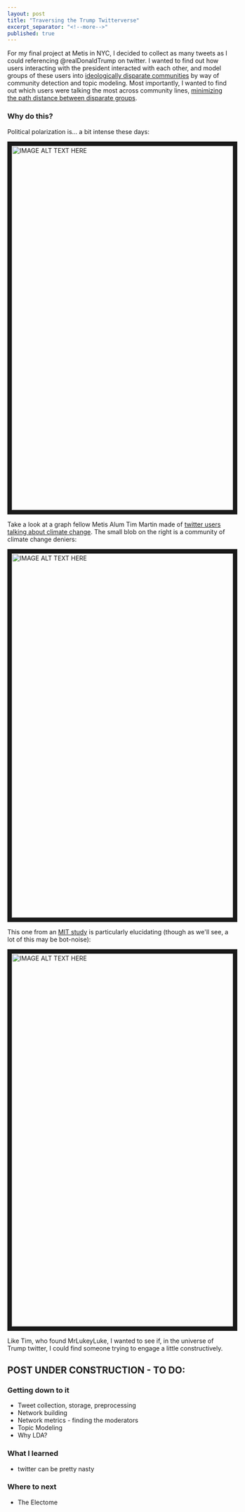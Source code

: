 ```yaml
---
layout: post
title: "Traversing the Trump Twitterverse"
excerpt_separator: "<!--more-->"
published: true
---
```


For my final project at Metis in NYC, I decided to collect as many tweets as I could referencing @realDonaldTrump on twitter. I wanted to find out how users interacting with the president interacted with each other, and model groups of these users into [ideologically disparate communities](http://senseable.mit.edu/community_detection/) by way of community detection and topic modeling. Most importantly, I wanted to find out which users were talking the most across community lines, [minimizing the path distance between disparate groups](https://www.geeksforgeeks.org/betweenness-centrality-centrality-measure/).

<!--more-->

### Why do this?
Political polarization is... a bit intense these days:

<a>
<img src="http://assets.pewresearch.org/wp-content/uploads/sites/5/2014/06/PP-2014-06-12-polarization-1-02.png"
alt="IMAGE ALT TEXT HERE" width="830" border="10" />
</a>

Take a look at a graph fellow Metis Alum Tim Martin made of [twitter users talking about climate change](https://zeromh.github.io/climate_change_conversations/). The small blob on the right is a community of climate change deniers:

<a>
<img src="https://zeromh.github.io/images/network_deniers_circled.png"
alt="IMAGE ALT TEXT HERE" width="830" border="10" />
</a>

This one from an [MIT study](https://news.vice.com/en_us/article/d3xamx/journalists-and-trump-voters-live-in-separate-online-bubbles-mit-analysis-shows) is particularly elucidating (though as we'll see, a lot of this may be bot-noise):

<a>
<img src="https://vice-prod-news-assets.s3.amazonaws.com/uploads/2016/12/TwitterData1-01.png"
alt="IMAGE ALT TEXT HERE" width="850" border="10" />
</a>

Like Tim, who found MrLukeyLuke, I wanted to see if, in the universe of Trump twitter, I could find someone trying to engage a little constructively.

## POST UNDER CONSTRUCTION - TO DO:

### Getting down to it
- Tweet collection, storage, preprocessing
- Network building
- Network metrics - finding the moderators
- Topic Modeling
- Why LDA?

### What I learned
- twitter can be pretty nasty

### Where to next
- The Electome
